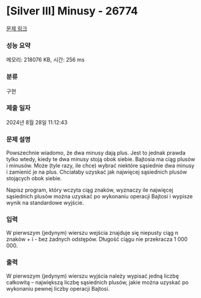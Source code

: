 # [Silver III] Minusy - 26774 

[문제 링크](https://www.acmicpc.net/problem/26774) 

### 성능 요약

메모리: 218076 KB, 시간: 256 ms

### 분류

구현

### 제출 일자

2024년 8월 28일 11:12:43

### 문제 설명

<p>Powszechnie wiadomo, że dwa minusy dają plus. Jest to jednak prawda tylko wtedy, kiedy te dwa minusy stoją obok siebie. Bajtosia ma ciąg plusów i minusów. Może (tyle razy, ile chce) wybrać niektóre sąsiednie dwa minusy i zamienić je na plus. Chciałaby uzyskać jak najwięcej sąsiednich plusów stojących obok siebie.</p>

<p>Napisz program, który wczyta ciąg znaków, wyznaczy ile najwięcej sąsiednich plusów można uzyskać po wykonaniu operacji Bajtosi i wypisze wynik na standardowe wyjście.</p>

### 입력 

 <p>W pierwszym (jedynym) wierszu wejścia znajduje się niepusty ciąg n znaków + i - bez żadnych odstępów. Długość ciągu nie przekracza 1 000 000.</p>

### 출력 

 <p>W pierwszym (jedynym) wierszu wyjścia należy wypisać jedną liczbę całkowitą – największą liczbę sąsiednich plusów, jakie można uzyskać po wykonaniu pewnej liczby operacji Bajtosi.</p>

